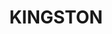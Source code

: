 ---
lastmod: '2025-04-06T06:05:20+00:00'
latitude: -35.336413
layout: suburb
longitude: 149.147614
postcode: '2604'
state: ACT
title: KINGSTON
url: /act/kingston/
---
